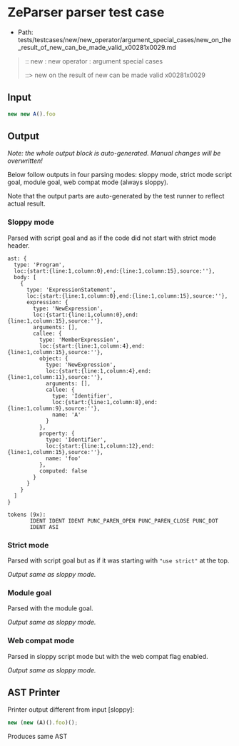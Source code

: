 # ZeParser parser test case

- Path: tests/testcases/new/new_operator/argument_special_cases/new_on_the_result_of_new_can_be_made_valid_x00281x0029.md

> :: new : new operator : argument special cases
>
> ::> new on the result of new can be made valid x00281x0029

## Input

`````js
new new A().foo
`````

## Output

_Note: the whole output block is auto-generated. Manual changes will be overwritten!_

Below follow outputs in four parsing modes: sloppy mode, strict mode script goal, module goal, web compat mode (always sloppy).

Note that the output parts are auto-generated by the test runner to reflect actual result.

### Sloppy mode

Parsed with script goal and as if the code did not start with strict mode header.

`````
ast: {
  type: 'Program',
  loc:{start:{line:1,column:0},end:{line:1,column:15},source:''},
  body: [
    {
      type: 'ExpressionStatement',
      loc:{start:{line:1,column:0},end:{line:1,column:15},source:''},
      expression: {
        type: 'NewExpression',
        loc:{start:{line:1,column:0},end:{line:1,column:15},source:''},
        arguments: [],
        callee: {
          type: 'MemberExpression',
          loc:{start:{line:1,column:4},end:{line:1,column:15},source:''},
          object: {
            type: 'NewExpression',
            loc:{start:{line:1,column:4},end:{line:1,column:11},source:''},
            arguments: [],
            callee: {
              type: 'Identifier',
              loc:{start:{line:1,column:8},end:{line:1,column:9},source:''},
              name: 'A'
            }
          },
          property: {
            type: 'Identifier',
            loc:{start:{line:1,column:12},end:{line:1,column:15},source:''},
            name: 'foo'
          },
          computed: false
        }
      }
    }
  ]
}

tokens (9x):
       IDENT IDENT IDENT PUNC_PAREN_OPEN PUNC_PAREN_CLOSE PUNC_DOT
       IDENT ASI
`````

### Strict mode

Parsed with script goal but as if it was starting with `"use strict"` at the top.

_Output same as sloppy mode._

### Module goal

Parsed with the module goal.

_Output same as sloppy mode._

### Web compat mode

Parsed in sloppy script mode but with the web compat flag enabled.

_Output same as sloppy mode._

## AST Printer

Printer output different from input [sloppy]:

````js
new (new (A)().foo)();
````

Produces same AST
